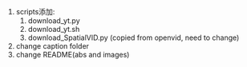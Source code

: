 1. scripts添加:
    1. download_yt.py
    2. download_yt.sh
    3. download_SpatialVID.py (copied from openvid, need to change)
2. change caption folder
3. change README(abs and images)